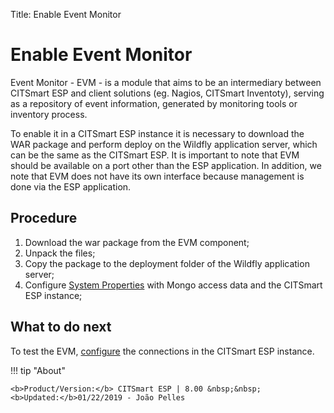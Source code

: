 Title: Enable Event Monitor  

# Enable Event Monitor  

Event Monitor - EVM - is a module that aims to be an intermediary between CITSmart ESP and client solutions (eg. Nagios, CITSmart Inventoty), serving as a repository of event information, generated by monitoring tools or inventory process.

To enable it in a CITSmart ESP instance it is necessary to download the WAR package and perform deploy on the Wildfly application server, which can be the same as the CITSmart ESP. It is important to note that EVM should be available on a port other than the ESP application. In addition, we note that EVM does not have its own interface because management is done via the ESP application.  

## Procedure  

1. Download the war package from the EVM component;  
2. Unpack the files;  
3. Copy the package to the deployment folder of the Wildfly application server;  
4. Configure [System Properties][2] with Mongo access data and the CITSmart ESP instance;  

## What to do next  

To test the EVM, [configure][1] the connections in the CITSmart ESP instance.  


!!! tip "About"

    <b>Product/Version:</b> CITSmart ESP | 8.00 &nbsp;&nbsp;
    <b>Updated:</b>01/22/2019 - João Pelles  
	
[1]:/en-us/citsmart-esp-8/processes/event/configuration/register-event-monitor-connection.html  
[2]:/en-us/citsmart-esp-8/get-started/installation-and-upgrade/perform-installation.html